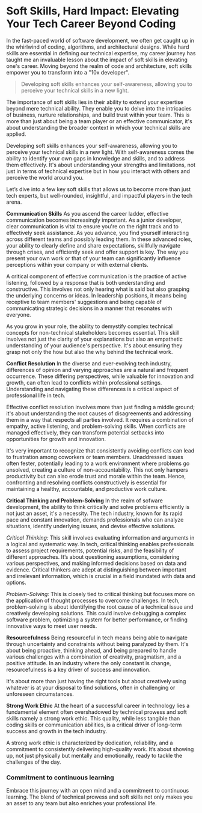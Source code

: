# Soft Skills, Hard Impact: Elevating Your Tech Career Beyond Coding

In the fast-paced world of software development, we often get caught up in the whirlwind of coding, algorithms, and architectural designs. While hard skills are essential in defining our technical expertise, my career journey has taught me an invaluable lesson about the impact of soft skills in elevating one's career. Moving beyond the realm of code and architecture, soft skills empower you to transform into a "10x developer".

> Developing soft skills enhances your self-awareness, allowing you to perceive your technical skills in a new light.

The importance of soft skills lies in their ability to extend your expertise beyond mere technical ability. They enable you to delve into the intricacies of business, nurture relationships, and build trust within your team. This is more than just about being a team player or an effective communicator, it's about understanding the broader context in which your technical skills are applied.

Developing soft skills enhances your self-awareness, allowing you to perceive your technical skills in a new light. With self-awareness comes the ability to identify your own gaps in knowledge and skills, and to address them effectively. It's about understanding your strengths and limitations, not just in terms of technical expertise but in how you interact with others and perceive the world around you.

Let’s dive into a few key soft skills that allows us to become more than just tech experts, but well-rounded, insightful, and impactful players in the tech arena.

**Communication Skills**
As you ascend the career ladder, effective communication becomes increasingly important. As a junior developer, clear communication is vital to ensure you're on the right track and to effectively seek assistance. As you advance, you find yourself interacting across different teams and possibly leading them. In these advanced roles, your ability to clearly define and share expectations, skillfully navigate through crises, and efficiently seek and offer support is key. The way you present your own work or that of your team can significantly influence perceptions within your company or with external clients.

A critical component of effective communication is the practice of active listening, followed by a response that is both understanding and constructive. This involves not only hearing what is said but also grasping the underlying concerns or ideas. In leadership positions, it means being receptive to team members' suggestions and being capable of communicating strategic decisions in a manner that resonates with everyone.

As you grow in your role, the ability to demystify complex technical concepts for non-technical stakeholders becomes essential. This skill involves not just the clarity of your explanations but also an empathetic understanding of your audience's perspective. It's about ensuring they grasp not only the how but also the why behind the technical work.

**Conflict Resolution**
In the diverse and ever-evolving tech industry, differences of opinion and varying approaches are a natural and frequent occurrence. These differing perspectives, while valuable for innovation and growth, can often lead to conflicts within professional settings. Understanding and navigating these differences is a critical aspect of professional life in tech.

Effective conflict resolution involves more than just finding a middle ground; it's about understanding the root causes of disagreements and addressing them in a way that respects all parties involved. It requires a combination of empathy, active listening, and problem-solving skills. When conflicts are managed effectively, they can transform potential setbacks into opportunities for growth and innovation.

It's very important to recognize that consistently avoiding conflicts can lead to frustration among coworkers or team members. Unaddressed issues often fester, potentially leading to a work environment where problems go unsolved, creating a culture of non-accountability. This not only hampers productivity but can also erode trust and morale within the team. Hence, confronting and resolving conflicts constructively is essential for maintaining a healthy, accountable, and productive work culture.

**Critical Thinking and Problem-Solving**
In the realm of sofware development, the ability to think critically and solve problems efficiently is not just an asset, it's a necessity. The tech industry, known for its rapid pace and constant innovation, demands professionals who can analyze situations, identify underlying issues, and devise effective solutions.

*Critical Thinking:* 
This skill involves evaluating information and arguments in a logical and systematic way. In tech, critical thinking enables professionals to assess project requirements, potential risks, and the feasibility of different approaches. It’s about questioning assumptions, considering various perspectives, and making informed decisions based on data and evidence. Critical thinkers are adept at distinguishing between important and irrelevant information, which is crucial in a field inundated with data and options.

*Problem-Solving:* 
This is closely tied to critical thinking but focuses more on the application of thought processes to overcome challenges. In tech, problem-solving is about identifying the root cause of a technical issue and creatively developing solutions. This could involve debugging a complex software problem, optimizing a system for better performance, or finding innovative ways to meet user needs.

**Resourcefulness**
Being resourceful in tech means being able to navigate through uncertainty and constraints without being paralyzed by them. It's about being proactive, thinking ahead, and being prepared to handle various challenges with a combination of creativity, pragmatism, and a positive attitude. In an industry where the only constant is change, resourcefulness is a key driver of success and innovation.

It's about more than just having the right tools but about creatively using whatever is at your disposal to find solutions, often in challenging or unforeseen circumstances.

**Strong Work Ethic**
At the heart of a successful career in technology lies a fundamental element often overshadowed by technical prowess and soft skills namely a strong work ethic. This quality, while less tangible than coding skills or communication abilities, is a critical driver of long-term success and growth in the tech industry.

A strong work ethic is characterized by dedication, reliability, and a commitment to consistently delivering high-quality work. It’s about showing up, not just physically but mentally and emotionally, ready to tackle the challenges of the day.

### Commitment to continuous learning
Embrace this journey with an open mind and a commitment to continuous learning. The blend of technical prowess and soft skills not only makes you an asset to any team but also enriches your professional life.
